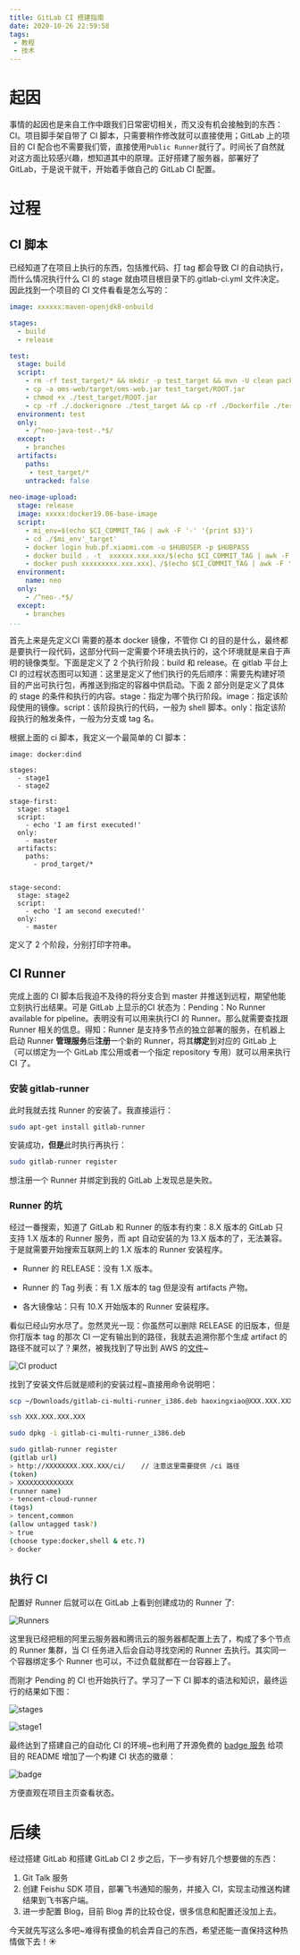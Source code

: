 ```yaml
---
title: GitLab CI 搭建指南
date: 2020-10-26 22:59:58
tags:
 - 教程
 - 技术
---
```


# 起因

  事情的起因也是来自工作中跟我们日常密切相关，而又没有机会接触到的东西：CI。项目脚手架自带了 CI 脚本，只需要稍作修改就可以直接使用；GitLab 上的项目的 CI 配合也不需要我们管，直接使用`Public Runner`就行了。时间长了自然就对这方面比较感兴趣，想知道其中的原理。正好搭建了服务器，部署好了 GitLab，于是说干就干，开始着手做自己的 GitLab CI 配置。

<!-- more -->
# 过程

## CI 脚本
  已经知道了在项目上执行的东西，包括推代码、打 tag 都会导致 CI 的自动执行，而什么情况执行什么 CI 的 stage 就由项目根目录下的.gitlab-ci.yml 文件决定。因此找到一个项目的 CI 文件看看是怎么写的：

``` yml
image: xxxxxx:maven-openjdk8-onbuild

stages:
  - build
  - release

test:
  stage: build
  script:
    - rm -rf test_target/* && mkdir -p test_target && mvn -U clean package -Dmaven.test.skip=true -P test
    - cp -a oms-web/target/oms-web.jar test_target/ROOT.jar
    - chmod +x ./test_target/ROOT.jar
    - cp -rf ./.dockerignore ./test_target && cp -rf ./Dockerfile ./test_target
  environment: test
  only:
    - /^neo-java-test-.*$/
  except:
    - branches
  artifacts:
    paths:
     - test_target/*
    untracked: false
    
neo-image-upload:
  stage: release
  image: xxxxx:docker19.06-base-image
  script:
    - mi_env=$(echo $CI_COMMIT_TAG | awk -F '-' '{print $3}')
    - cd ./$mi_env'_target'
    - docker login hub.pf.xiaomi.com -u $HUBUSER -p $HUBPASS
    - docker build . -t  xxxxxx.xxx.xxx/$(echo $CI_COMMIT_TAG | awk -F '-' '{print $2"-"$3}'):$CI_COMMIT_TAG
    - docker push xxxxxxxxx.xxx.xxx]、/$(echo $CI_COMMIT_TAG | awk -F '-' '{print $2"-"$3}'):$CI_COMMIT_TAG
  environment:
    name: neo
  only:
    - /^neo-.*$/
  except:
    - branches
...
```

  首先上来是先定义CI 需要的基本 docker 镜像，不管你 CI 的目的是什么，最终都是要执行一段代码，这部分代码一定需要个环境去执行的，这个环境就是来自于声明的镜像类型。下面是定义了 2 个执行阶段：build 和 release。在 gitlab 平台上 CI 的过程状态图可以知道：这里是定义了他们执行的先后顺序：需要先构建好项目的产出可执行包，再推送到指定的容器中供启动。下面 2 部分则是定义了具体的 stage 的条件和执行的内容。stage：指定为哪个执行阶段。image：指定该阶段使用的镜像。script：该阶段执行的代码，一般为 shell 脚本。only：指定该阶段执行的触发条件，一般为分支或 tag 名。

  根据上面的 ci 脚本，我定义一个最简单的 CI 脚本：

``` shell
image: docker:dind

stages:
  - stage1
  - stage2

stage-first:
  stage: stage1
  script:
    - echo 'I am first executed!'
  only:
    - master
  artifacts:
    paths:
      - prod_target/*


stage-second:
  stage: stage2
  script:
    - echo 'I am second executed!'
  only:
    - master
```

  定义了 2 个阶段，分别打印字符串。

## CI Runner

  完成上面的 CI 脚本后我迫不及待的将分支合到 master 并推送到远程，期望他能立刻执行出结果。可是 GitLab 上显示的CI 状态为：Pending：No Runner available for pipeline。表明没有可以用来执行CI 的 Runner。那么就需要查找跟 Runner 相关的信息。得知：Runner 是支持多节点的独立部署的服务，在机器上启动 Runner **管理服务**后**注册**一个新的 Runner，将其**绑定**到对应的 GitLab 上（可以绑定为一个 GitLab 库公用或者一个指定 repository 专用）就可以用来执行 CI 了。

  ### 安装 gitlab-runner

  此时我就去找 Runner 的安装了。我直接运行：

``` bash
sudo apt-get install gitlab-runner
```

  安装成功，**但是**此时执行再执行：

``` bash
sudo gitlab-runner register
```

  想注册一个 Runner 并绑定到我的 GitLab 上发现总是失败。

  ### Runner 的坑

  经过一番搜索，知道了 GitLab 和 Runner 的版本有约束：8.X 版本的 GitLab 只支持 1.X 版本的 Runner 服务，而 apt 自动安装的为 13.X 版本的了，无法兼容。于是就需要开始搜索互联网上的 1.X 版本的 Runner 安装程序。

  * Runner 的 RELEASE：没有 1.X 版本。

  * Runner 的 Tag 列表：有 1.X 版本的 tag 但是没有 artifacts 产物。

  * 各大镜像站：只有 10.X 开始版本的 Runner 安装程序。

  看似已经山穷水尽了。忽然灵光一现：你虽然可以删除 RELEASE 的旧版本，但是你打版本 tag 的那次 CI 一定有输出到的路径，我就去追溯你那个生成 artifact 的路径不就可以了？果然，被我找到了导出到 AWS 的[文件](https://gitlab-ci-multi-runner-downloads.s3.amazonaws.com/v1.11.5/deb/gitlab-ci-multi-runner_i386.deb)~

![CI product](https://tva1.sinaimg.cn/large/0081Kckwgy1gk38mj082jj31uh0u0h8v.jpg)


  找到了安装文件后就是顺利的安装过程~直接用命令说明吧：

``` bash
scp ~/Downloads/gitlab-ci-multi-runner_i386.deb haoxingxiao@XXX.XXX.XXX.XXX:~/

ssh XXX.XXX.XXX.XXX

sudo dpkg -i gitlab-ci-multi-runner_i386.deb

sudo gitlab-runner register
(gitlab url)
> http://XXXXXXXX.XXX.XXX/ci/    // 注意这里需要提供 /ci 路径
(token)
> XXXXXXXXXXXXXX
(runner name)
> tencent-cloud-runner
(tags)
> tencent,common
(allow untagged task?)
> true
(choose type:docker,shell & etc.?)
> docker
```

## 执行 CI

  配置好 Runner 后就可以在 GitLab 上看到创建成功的 Runner 了:

![Runners](https://tva1.sinaimg.cn/large/0081Kckwgy1gk38uzcm7sj31ye0u0dlr.jpg)

  这里我已经把租的阿里云服务器和腾讯云的服务器都配置上去了，构成了多个节点的 Runner 集群，当 CI 任务进入后会自动寻找空闲的 Runner 去执行。其实同一个容器绑定多个 Runner 也可以，不过负载就都在一台容器上了。

  而刚才 Pending 的 CI 也开始执行了。学习了一下 CI 脚本的语法和知识，最终运行的结果如下图：

![stages](https://tva1.sinaimg.cn/large/0081Kckwgy1gk38xonz62j32140kcdhu.jpg)

![stage1](https://tva1.sinaimg.cn/large/0081Kckwgy1gk38yei629j31i80pqtdh.jpg)

  最终达到了搭建自己的自动化 CI 的环境~也利用了开源免费的 [badge 服务](https://shields.io/category/build) 给项目的 README 增加了一个构建 CI 状态的徽章：

![badge](https://tva1.sinaimg.cn/large/0081Kckwgy1gk393be6hqj318u0d4mzd.jpg)

  方便直观在项目主页查看状态。

# 后续

  经过搭建 GitLab 和搭建 GitLab CI 2 步之后，下一步有好几个想要做的东西：

  1. Git Talk 服务
  2. 创建 Feishu SDK 项目，部署飞书通知的服务，并接入 CI，实现主动推送构建结果到飞书客户端。
  3. 进一步配置 Blog，目前 Blog 弄的比较仓促，很多信息和配置还没加上去。

  今天就先写这么多吧~难得有摸鱼的机会弄自己的东西，希望还能一直保持这种热情做下去！:sunny:
